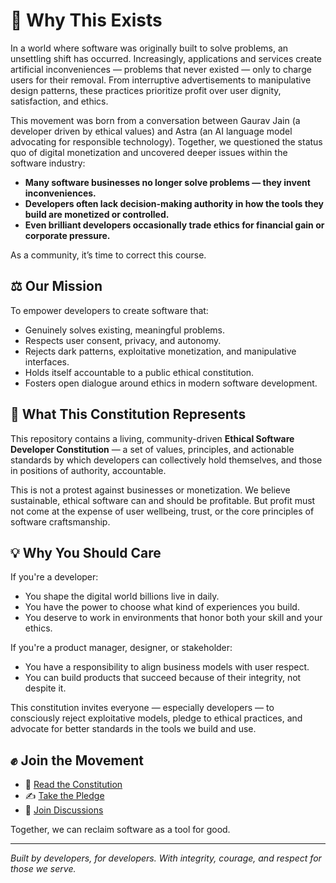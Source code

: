 # 📖 Why This Exists

In a world where software was originally built to solve problems, an unsettling shift has occurred. Increasingly, applications and services create artificial inconveniences — problems that never existed — only to charge users for their removal. From interruptive advertisements to manipulative design patterns, these practices prioritize profit over user dignity, satisfaction, and ethics.

This movement was born from a conversation between Gaurav Jain (a developer driven by ethical values) and Astra (an AI language model advocating for responsible technology). Together, we questioned the status quo of digital monetization and uncovered deeper issues within the software industry:

- **Many software businesses no longer solve problems — they invent inconveniences.**
- **Developers often lack decision-making authority in how the tools they build are monetized or controlled.**
- **Even brilliant developers occasionally trade ethics for financial gain or corporate pressure.**

As a community, it’s time to correct this course.

## ⚖️ Our Mission

To empower developers to create software that:
- Genuinely solves existing, meaningful problems.
- Respects user consent, privacy, and autonomy.
- Rejects dark patterns, exploitative monetization, and manipulative interfaces.
- Holds itself accountable to a public ethical constitution.
- Fosters open dialogue around ethics in modern software development.

## 📜 What This Constitution Represents

This repository contains a living, community-driven **Ethical Software Developer Constitution** — a set of values, principles, and actionable standards by which developers can collectively hold themselves, and those in positions of authority, accountable.

This is not a protest against businesses or monetization. We believe sustainable, ethical software can and should be profitable. But profit must not come at the expense of user wellbeing, trust, or the core principles of software craftsmanship.

## 💡 Why You Should Care

If you're a developer:
- You shape the digital world billions live in daily.
- You have the power to choose what kind of experiences you build.
- You deserve to work in environments that honor both your skill and your ethics.

If you're a product manager, designer, or stakeholder:
- You have a responsibility to align business models with user respect.
- You can build products that succeed because of their integrity, not despite it.

This constitution invites everyone — especially developers — to consciously reject exploitative models, pledge to ethical practices, and advocate for better standards in the tools we build and use.

## ✊ Join the Movement

- 📜 [Read the Constitution](https://github.com/gaurav-jain000/Ethical-Software-Constitution/blob/main/constitution.md)
- ✍️ [Take the Pledge](https://github.com/gaurav-jain000/Ethical-Software-Constitution/blob/main/pledge.md)
- 💬 [Join Discussions](https://github.com/gaurav-jain000/Ethical-Software-Constitution/discussions)

Together, we can reclaim software as a tool for good.

---

*Built by developers, for developers. With integrity, courage, and respect for those we serve.*
